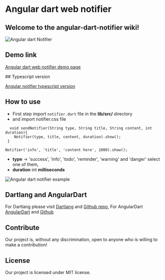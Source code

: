 # Angular dart web notifier 
## Welcome to the angular-dart-notifier wiki!

![Angular dart Notifier](https://woorklab.com/images/notifier.png)

## Demo link

[Angular dart web notifier demo page](https://augustpi.github.io/angular-dart-notifier/)


## Typescript version 

[Angular notifier typescript version](https://github.com/Augustpi/angular2-notifier)

## How to use

* First step import `notifier.dart` file in the **lib/src/** directory
* and import notifier.css file 


```
  void sendNotifier(String type, String title, String content, int duration){
    Notifier(type, title, content, duration).show();
 }
```


```
Notifier('info', 'title', 'content here', 1000).show();
```

* **type** -> 'success', 'info', 'todo', 'reminder', 'warning' and 'danger' select one of them, 
* **duration** int **milliseconds**

![Angular dart notifier example](https://woorklab.com/images/notifier2.png)


## Dartlang and AngularDart

For Dartlang please visit [Dartlang](https://www.dartlang.org) and [Github repo](https://github.com/dart-lang),
For AngularDart [AngularDart](http://angulardart.org) and [Github](https://github.com/dart-lang/angular)

## Contribute
Our project is, without any discrimination, open to anyone who is willing to make a contribution!

## License
Our project is licensed under MIT license.
